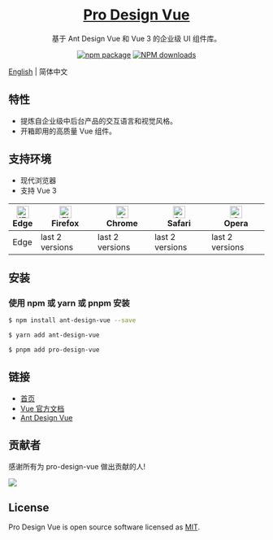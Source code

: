 <h1 align="center">
  <a href="https://www.antdv.com/" target="_blank">Pro Design Vue</a>
</h1>

<div align="center">

基于 Ant Design Vue 和 Vue 3 的企业级 UI 组件库。

[![npm package](https://img.shields.io/npm/v/pro-design-vue.svg?style=flat-square)](https://www.npmjs.org/package/pro-design-vue) [![NPM downloads](http://img.shields.io/npm/dm/pro-design-vue.svg?style=flat-square)](http://www.npmtrends.com/pro-design-vue)

</div>

[English](./README.md) | 简体中文

## 特性

- 提炼自企业级中后台产品的交互语言和视觉风格。
- 开箱即用的高质量 Vue 组件。

## 支持环境

- 现代浏览器
- 支持 Vue 3

| [<img src="https://raw.githubusercontent.com/alrra/browser-logos/master/src/edge/edge_48x48.png" alt="IE / Edge" width="24px" height="24px" />](http://godban.github.io/browsers-support-badges/)</br>Edge | [<img src="https://raw.githubusercontent.com/alrra/browser-logos/master/src/firefox/firefox_48x48.png" alt="Firefox" width="24px" height="24px" />](http://godban.github.io/browsers-support-badges/)</br>Firefox | [<img src="https://raw.githubusercontent.com/alrra/browser-logos/master/src/chrome/chrome_48x48.png" alt="Chrome" width="24px" height="24px" />](http://godban.github.io/browsers-support-badges/)</br>Chrome | [<img src="https://raw.githubusercontent.com/alrra/browser-logos/master/src/safari/safari_48x48.png" alt="Safari" width="24px" height="24px" />](http://godban.github.io/browsers-support-badges/)</br>Safari | [<img src="https://raw.githubusercontent.com/alrra/browser-logos/master/src/opera/opera_48x48.png" alt="Opera" width="24px" height="24px" />](http://godban.github.io/browsers-support-badges/)</br>Opera |
| ---------------------------------------------------------------------------------------------------------------------------------------------------------------------------------------------------------- | ----------------------------------------------------------------------------------------------------------------------------------------------------------------------------------------------------------------- | ------------------------------------------------------------------------------------------------------------------------------------------------------------------------------------------------------------- | ------------------------------------------------------------------------------------------------------------------------------------------------------------------------------------------------------------- | --------------------------------------------------------------------------------------------------------------------------------------------------------------------------------------------------------- |
| Edge                                                                                                                                                                                                       | last 2 versions                                                                                                                                                                                                   | last 2 versions                                                                                                                                                                                               | last 2 versions                                                                                                                                                                                               | last 2 versions                                                                                                                                                                                           |

## 安装

### 使用 npm 或 yarn 或 pnpm 安装

```bash
$ npm install ant-design-vue --save
```

```bash
$ yarn add ant-design-vue
```

```bash
$ pnpm add pro-design-vue
```

## 链接

- [首页](https://github.com/pro-design-vue)
- [Vue 官方文档](https://cn.vuejs.org/)
- [Ant Design Vue](https://www.antdv.com/)

## 贡献者

感谢所有为 pro-design-vue 做出贡献的人!

<a href="https://github.com/pro-design-vue/pro-design/graphs/contributors">
  <img src="https://contrib.rocks/image?repo=pro-design-vue/pro-design&max=100&columns=15" />
</a>

## License

Pro Design Vue is open source software licensed as
[MIT](https://github.com/pro-design-vue/pro-design/blob/master/LICENSE).
